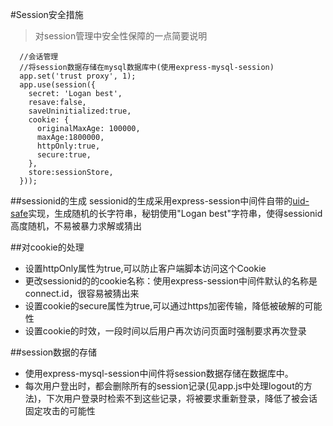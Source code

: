 #Session安全措施

>对session管理中安全性保障的一点简要说明

```
  //会话管理
  //将session数据存储在mysql数据库中(使用express-mysql-session)
  app.set('trust proxy', 1);
  app.use(session({
    secret: 'Logan best',
    resave:false,
    saveUninitialized:true,
    cookie: {
      originalMaxAge: 100000,
      maxAge:1800000,
      httpOnly:true,
      secure:true,
    },
    store:sessionStore,
  }));
   ```
##sessionid的生成
sessionid的生成采用express-session中间件自带的[uid-safe](https://www.npmjs.com/package/uid-safe)实现，生成随机的长字符串，秘钥使用"Logan
 best"字符串，使得sessionid高度随机，不易被暴力求解或猜出
 
##对cookie的处理
* 设置httpOnly属性为true,可以防止客户端脚本访问这个Cookie
* 更改sessionid的的cookie名称：使用express-session中间件默认的名称是connect.id，很容易被猜出来 
* 设置cookie的secure属性为true,可以通过https加密传输，降低被破解的可能性
* 设置cookie的时效，一段时间以后用户再次访问页面时强制要求再次登录

##session数据的存储
* 使用express-mysql-session中间件将session数据存储在数据库中。
* 每次用户登出时，都会删除所有的session记录(见app.js中处理logout的方法)，下次用户登录时检索不到这些记录，将被要求重新登录，降低了被会话固定攻击的可能性
 
